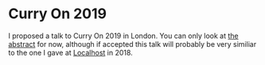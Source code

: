 # Curry On 2019

I proposed a talk to Curry On 2019 in London. You can only look at [the
abstract](./abstract.md) for now, although if accepted this talk will probably
be very similiar to the one I gave at [Localhost](/localhost-oct-2018) in 2018.
